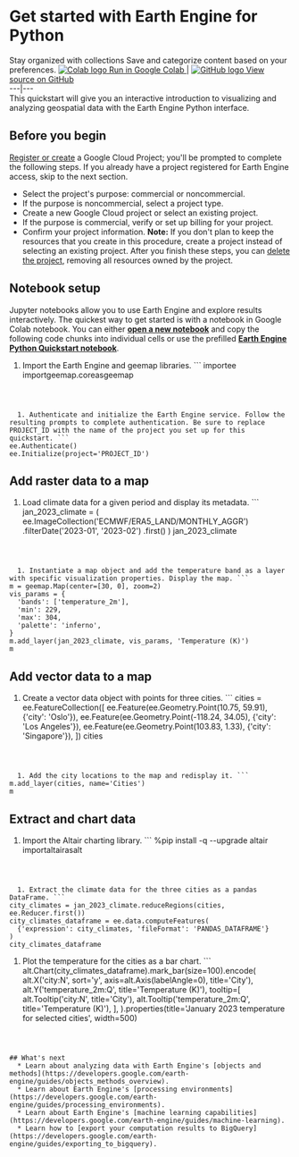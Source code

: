  
#  Get started with Earth Engine for Python 
Stay organized with collections  Save and categorize content based on your preferences. 
[ ![Colab logo](https://developers.google.com/static/earth-engine/images/colab_logo_32px.png) Run in Google Colab ](https://colab.research.google.com/github/google/earthengine-community/blob/master/guides/linked/generated/quickstart_python.ipynb) |  [ ![GitHub logo](https://developers.google.com/static/earth-engine/images/GitHub-Mark-32px.png) View source on GitHub ](https://github.com/google/earthengine-community/blob/master/guides/linked/generated/quickstart_python.ipynb)  
---|---  
This quickstart will give you an interactive introduction to visualizing and analyzing geospatial data with the Earth Engine Python interface.
## Before you begin
[Register or create](https://console.cloud.google.com/earth-engine) a Google Cloud Project; you'll be prompted to complete the following steps. If you already have a project registered for Earth Engine access, skip to the next section. 
  * Select the project's purpose: commercial or noncommercial.
  * If the purpose is noncommercial, select a project type.
  * Create a new Google Cloud project or select an existing project.
  * If the purpose is commercial, verify or set up billing for your project.
  * Confirm your project information. 
**Note:** If you don't plan to keep the resources that you create in this procedure, create a project instead of selecting an existing project. After you finish these steps, you can [delete the project](https://cloud.google.com/resource-manager/docs/creating-managing-projects#shutting_down_projects), removing all resources owned by the project. 


## Notebook setup
Jupyter notebooks allow you to use Earth Engine and explore results interactively. The quickest way to get started is with a notebook in Google Colab notebook. You can either [**open a new notebook**](https://colab.new/) and copy the following code chunks into individual cells or use the prefilled [**Earth Engine Python Quickstart notebook**](https://colab.sandbox.google.com/github/google/earthengine-community/blob/master/guides/linked/generated/quickstart_python.ipynb). 
  1. Import the Earth Engine and geemap libraries. ```
importee
importgeemap.coreasgeemap
```



  1. Authenticate and initialize the Earth Engine service. Follow the resulting prompts to complete authentication. Be sure to replace PROJECT_ID with the name of the project you set up for this quickstart. ```
ee.Authenticate()
ee.Initialize(project='PROJECT_ID')
```



## Add raster data to a map
  1. Load climate data for a given period and display its metadata. ```
jan_2023_climate = (
  ee.ImageCollection('ECMWF/ERA5_LAND/MONTHLY_AGGR')
  .filterDate('2023-01', '2023-02')
  .first()
)
jan_2023_climate
```



  1. Instantiate a map object and add the temperature band as a layer with specific visualization properties. Display the map. ```
m = geemap.Map(center=[30, 0], zoom=2)
vis_params = {
  'bands': ['temperature_2m'],
  'min': 229,
  'max': 304,
  'palette': 'inferno',
}
m.add_layer(jan_2023_climate, vis_params, 'Temperature (K)')
m
```



## Add vector data to a map
  1. Create a vector data object with points for three cities. ```
cities = ee.FeatureCollection([
  ee.Feature(ee.Geometry.Point(10.75, 59.91), {'city': 'Oslo'}),
  ee.Feature(ee.Geometry.Point(-118.24, 34.05), {'city': 'Los Angeles'}),
  ee.Feature(ee.Geometry.Point(103.83, 1.33), {'city': 'Singapore'}),
])
cities
```



  1. Add the city locations to the map and redisplay it. ```
m.add_layer(cities, name='Cities')
m
```



## Extract and chart data
  1. Import the Altair charting library. ```
%pip install -q --upgrade altair
importaltairasalt
```



  1. Extract the climate data for the three cities as a pandas DataFrame. ```
city_climates = jan_2023_climate.reduceRegions(cities, ee.Reducer.first())
city_climates_dataframe = ee.data.computeFeatures(
  {'expression': city_climates, 'fileFormat': 'PANDAS_DATAFRAME'}
)
city_climates_dataframe
```



  1. Plot the temperature for the cities as a bar chart. ```
alt.Chart(city_climates_dataframe).mark_bar(size=100).encode(
  alt.X('city:N', sort='y', axis=alt.Axis(labelAngle=0), title='City'),
  alt.Y('temperature_2m:Q', title='Temperature (K)'),
  tooltip=[
    alt.Tooltip('city:N', title='City'),
    alt.Tooltip('temperature_2m:Q', title='Temperature (K)'),
  ],
).properties(title='January 2023 temperature for selected cities', width=500)
```



## What's next
  * Learn about analyzing data with Earth Engine's [objects and methods](https://developers.google.com/earth-engine/guides/objects_methods_overview).
  * Learn about Earth Engine's [processing environments](https://developers.google.com/earth-engine/guides/processing_environments).
  * Learn about Earth Engine's [machine learning capabilities](https://developers.google.com/earth-engine/guides/machine-learning).
  * Learn how to [export your computation results to BigQuery](https://developers.google.com/earth-engine/guides/exporting_to_bigquery).


